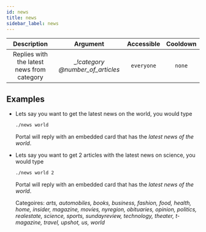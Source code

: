 ```yaml
---
id: news
title: news
sidebar_label: news
---
```


|                Description                 |             Argument              | Accessible | Cooldown |
| :----------------------------------------: | :-------------------------------: | :--------: | :------: |
| Replies with the latest news from category | \__!category @number_of_articles_ | `everyone` |  `none`  |

## Examples

- Lets say you want to get the latest news on the world, you would type

  ```bash
  ./news world
  ```

  Portal will reply with an embedded card that has the _latest news of the world_.

- Lets say you want to get 2 articles with the latest news on science, you would type

  ```bash
  ./news world 2
  ```

  Portal will reply with an embedded card that has the _latest news of the world_.

  Categoires:
  _arts, automobiles, books, business, fashion, food, health, home, insider, magazine, movies, nyregion, obituaries, opinion, politics, realestate, science, sports, sundayreview, technology, theater, t-magazine, travel, upshot, us, world_
